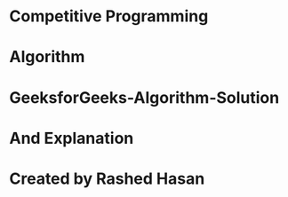 # Competitive Programming 
# Algorithm
# GeeksforGeeks-Algorithm-Solution
# And Explanation

 # Created  by Rashed Hasan

